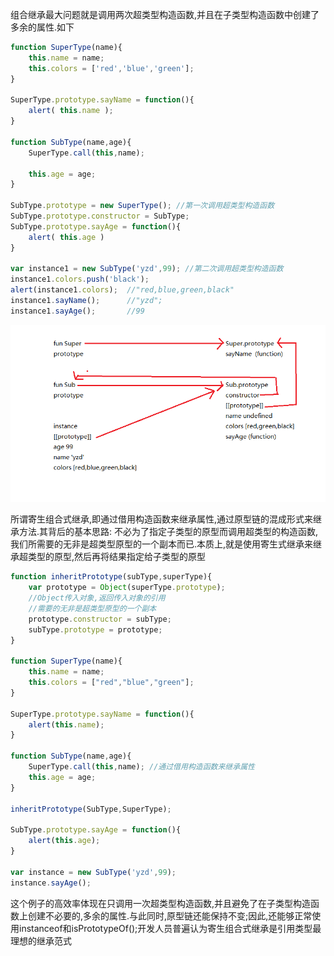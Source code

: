 组合继承最大问题就是调用两次超类型构造函数,并且在子类型构造函数中创建了多余的属性.如下

```javascript
function SuperType(name){
    this.name = name;
    this.colors = ['red','blue','green'];
}

SuperType.prototype.sayName = function(){
    alert( this.name );
}

function SubType(name,age){
    SuperType.call(this,name);

    this.age = age;
}

SubType.prototype = new SuperType(); //第一次调用超类型构造函数
SubType.prototype.constructor = SubType;
SubType.prototype.sayAge = function(){
    alert( this.age )
}

var instance1 = new SubType('yzd',99); //第二次调用超类型构造函数
instance1.colors.push('black');
alert(instance1.colors);  //"red,blue,green,black"
instance1.sayName();      //"yzd";
instance1.sayAge();       //99
```

![combinationinheritance.png](combinationinheritance.png)

所谓寄生组合式继承,即通过借用构造函数来继承属性,通过原型链的混成形式来继承方法.其背后的基本思路: 不必为了指定子类型的原型而调用超类型的构造函数,我们所需要的无非是超类型原型的一个副本而已.本质上,就是使用寄生式继承来继承超类型的原型,然后再将结果指定给子类型的原型

```javascript
function inheritPrototype(subType,superType){
    var prototype = Object(superType.prototype);
    //Object传入对象,返回传入对象的引用
    //需要的无非是超类型原型的一个副本
    prototype.constructor = subType;
    subType.prototype = prototype;
}

function SuperType(name){
    this.name = name;
    this.colors = ["red","blue","green"];
}

SuperType.prototype.sayName = function(){
    alert(this.name);
}

function SubType(name,age){
    SuperType.call(this,name); //通过借用构造函数来继承属性
    this.age = age;
}

inheritPrototype(SubType,SuperType);

SubType.prototype.sayAge = function(){
    alert(this.age);
}

var instance = new SubType('yzd',99);
instance.sayAge();
```

这个例子的高效率体现在只调用一次超类型构造函数,并且避免了在子类型构造函数上创建不必要的,多余的属性.与此同时,原型链还能保持不变;因此,还能够正常使用instanceof和isPrototypeOf();开发人员普遍认为寄生组合式继承是引用类型最理想的继承范式